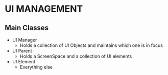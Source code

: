 # UI MANAGEMENT

## Main Classes
- UI Manager 
  - Holds a collection of UI Objects and maintains which one is in focus
- UI Parent
  - Holds a ScreenSpace and a collection of UI elements
- UI Element
  - Everything else
